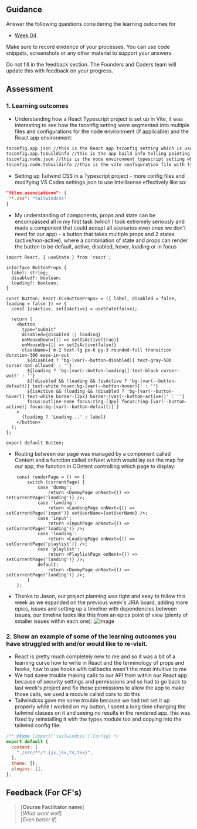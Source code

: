## Guidance
Answer the following questions considering the learning outcomes for
- [Week 04](https://learn.foundersandcoders.com/course/syllabus/developer/week04-project03-frontend/learning-outcomes/)

Make sure to record evidence of your processes. You can use code snippets, screenshots or any other material to support your answers.

Do not fill in the feedback section. The Founders and Coders team will update this with feedback on your progress.

## Assessment
 ### 1. Learning outcomes
 * Understanding how a React Typescript project is set up in Vite, it was interesting to see how the tsconfig setting were segmented into multiple files and configurations for the node environment (if applicable) and the React app environment:
```bash
tsconfig.app.json //this is the React app tsconfig setting which is used for our .tsx files
tsconfig.app.tsbuildinfo //this is the app build info telling pointing to the .tsx files that need to be run
tsconfig.node.json //this is the node environment typescript setting which is used for our .ts files
tsconfig.node.tsbuildinfo //this is the vite configuration file with typescript, we used the very basic but this can be further utilised by adding intellisense configuration or even environment variables in a project whre those are necessary - for us this is being handled by our API
```
 *  Setting up Tailwind CSS in a Typescript project - more config files and modifying VS Codes settings.json to use Intellisense effectively like so:
 ```json
"files.associations": {
  "*.css": "tailwindcss"
}
```
 * My understanding of components, props and state can be encompassed all in my first task (which I took extremely seriously and made a component that could accept all scenarios even ones we don't need for our app) - a button that takes multiple props and 2 states (active/non-active), where a combination of state and props can render the button to be default, active, disabled, hover, loading or in focus
```tsx
import React, { useState } from 'react';

interface ButtonProps {
  label: string;
  disabled?: boolean;
  loading?: boolean;
}

const Button: React.FC<ButtonProps> = ({ label, disabled = false, loading = false }) => {
  const [isActive, setIsActive] = useState(false);

  return (
    <button
      type="submit"
      disabled={disabled || loading}
      onMouseDown={() => setIsActive(true)}
      onMouseUp={() => setIsActive(false)}
      className={`m-2 text-lg px-6 py-3 rounded-full transition duration-300 ease-in-out
        ${disabled ? 'bg-[var(--button-disabled)] text-gray-500 cursor-not-allowed' : ''}
        ${loading ? 'bg-[var(--button-loading)] text-black cursor-wait' : ''}
        ${!disabled && !loading && !isActive ? 'bg-[var(--button-default)] text-white hover:bg-[var(--button-hover)]' : ''}
        ${isActive && !loading && !disabled ? 'bg-[var(--button-hover)] text-white border-[3px] border-[var(--button-active)]' : ''}
        focus:outline-none focus:ring-[3px] focus:ring-[var(--button-active)] focus:bg-[var(--button-default)]`}
    >
      {loading ? 'Loading...' : label}
    </button>
  );
};

export default Button;
```
 * Routing between our page was managed by a component called Content and a function called onNext which would lay out the map for our app, the function in COntent controlling which page to display:
```tsx
	const renderPage = () => {
		switch (currentPage) {
			case 'dummy':
				return <DummyPage onNext={() => setCurrentPage('landing')} />;
			case 'landing':
				return <LandingPage onNext={() => setCurrentPage('input')} setUserName={setUserName} />;
			case 'input':
				return <InputPage onNext={() => setCurrentPage('loading')} />;
			case 'loading':
				return <LoadingPage onNext={() => setCurrentPage('playlist')} />;
			case 'playlist':
				return <PlaylistPage onNext={() => setCurrentPage('landing')} />;
			default:
				return <DummyPage onNext={() => setCurrentPage('landing')} />;
		}
	};
```
 * Thanks to Jason, our project planning was tight and easy to follow this week as we expanded on the previous week's JIRA board, adding more epics, issues and setting up a timeline with dependencies between issues, our timeline looks like this from an epics point of view (plenty of smaller issues within each one):
![image](https://github.com/user-attachments/assets/1d28cfbc-9e4b-4c04-b15e-ca56307a1fbc)


 ### 2. Show an example of some of the learning outcomes you have struggled with and/or would like to re-visit.
* React is pretty much completely new to me and so it was a bit of a learning curve how to write in React and the terminology of props and hooks, how to use hooks with callbacks wasn't the most intuitive to me
* We had some trouble making calls to our API from within our React app because of security settings and permissions and so had to go back to last week's project and fix those permissions to allow the app to make those calls, we used a module called cors to do this
* Tailwindcss gave me some trouble because we had not set it up properly while I worked on my button, I spent a long time changing the tailwind classes on it and seeing no results in the rendered app, this was fixed by reinstalling it with the types module too and copying into the tailwind config file:
```js
/** @type {import('tailwindcss').Config} */
export default {
  content: [
    "./src/**/*.{js,jsx,ts,tsx}",
  ],
  theme: {},
  plugins: [],
};
```


## Feedback (For CF's)
> [**Course Facilitator name**]  
> [*What went well*]  
> [*Even better if*]
